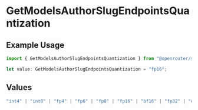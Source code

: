 # GetModelsAuthorSlugEndpointsQuantization

## Example Usage

```typescript
import { GetModelsAuthorSlugEndpointsQuantization } from "@openrouter/sdk/models/operations";

let value: GetModelsAuthorSlugEndpointsQuantization = "fp16";
```

## Values

```typescript
"int4" | "int8" | "fp4" | "fp6" | "fp8" | "fp16" | "bf16" | "fp32" | "unknown"
```
